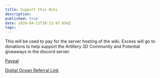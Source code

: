 ```yaml
---
title: Support this Wiki
description: 
published: true
date: 2020-04-11T10:13:47.856Z
tags: 
---
```


This will be used to pay for the server hosting of the wiki. Excess will go to donations to help support the Artillery 3D Community and Potential giveaways in the discord server.

[Paypal](https://www.paypal.me/jacobbeckerle1?locale.x=en_US)

[Digital Ocean Referral Link](https://www.digitalocean.com/?refcode=5017673479ff&utm_campaign=Referral_Invite&utm_medium=Referral_Program&utm_source=CopyPaste)